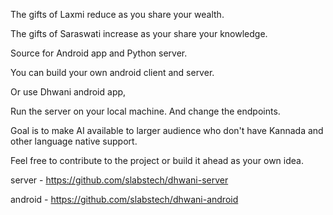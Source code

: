 The gifts of Laxmi reduce as you share your wealth. 

The gifts of Saraswati increase as your share your knowledge.

Source for Android app  and Python server.

You can build your own android client and server.

Or use Dhwani android app,

Run the server on your local machine. And change the endpoints.

Goal is to make AI available to larger audience who don't have Kannada and other language native support.

Feel free to contribute to the project or build it ahead as your own idea.

server - https://github.com/slabstech/dhwani-server

android - https://github.com/slabstech/dhwani-android
